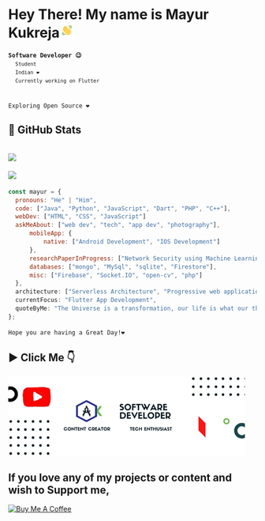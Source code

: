 <h1>Hey There! My name is Mayur Kukreja<img src="hello.gif" width="30px"></h1>
<code><strong>Software Developer 😉</strong>
  <code>Student</code>
  <code>Indian ❤️</code>
  <code>Currently working on Flutter</code>
</code>
<br/><br/>
<code>Exploring Open Source ❤️</code>
  


## 🚀 GitHub Stats

  <br><img src="https://gpvc.arturio.dev/mayurrkukreja">
  <br><br>
  <img src="https://github-readme-stats.vercel.app/api/top-langs/?username=mayurrkukreja"/>
  ```javascript
const mayur = {
    pronouns: "He" | "Him",
    code: ["Java", "Python", "JavaScript", "Dart", "PHP", "C++"],
    webDev: ["HTML", "CSS", "JavaScript"]
    askMeAbout: ["web dev", "tech", "app dev", "photography"],
        mobileApp: {
            native: ["Android Development", "IOS Development"]
        },
        researchPaperInProgress: ["Network Security using Machine Learning"]
        databases: ["mongo", "MySql", "sqlite", "Firestore"],
        misc: ["Firebase", "Socket.IO", "open-cv", "php"]
    },
    architecture: ["Serverless Architecture", "Progressive web applications", "Single page applications"],
    currentFocus: "Flutter App Development",
    quoteByMe: "The Universe is a transformation, our life is what our thoughts make it."
};
```
<code>Hope you are having a Great Day!❤️</code>


  ## ▶ Click Me 👇
  [![Project Video](giphy.gif)](https://www.youtube.com/watch?v=BCT4n6a22ZI)

  ## **If you love any of my projects or content and wish to Support me**,

  <a href="https://www.buymeacoffee.com/mayurkukreja" target="_blank"><img src="https://cdn.buymeacoffee.com/buttons/default-orange.png" alt="Buy Me A Coffee" height="41" width="174"></a>

</div>
<!---
mayurrkukreja/mayurrkukreja is a ✨ special ✨ repository because its `README.md` (this file) appears on your GitHub profile.
You can click the Preview link to take a look at your changes.
--->
